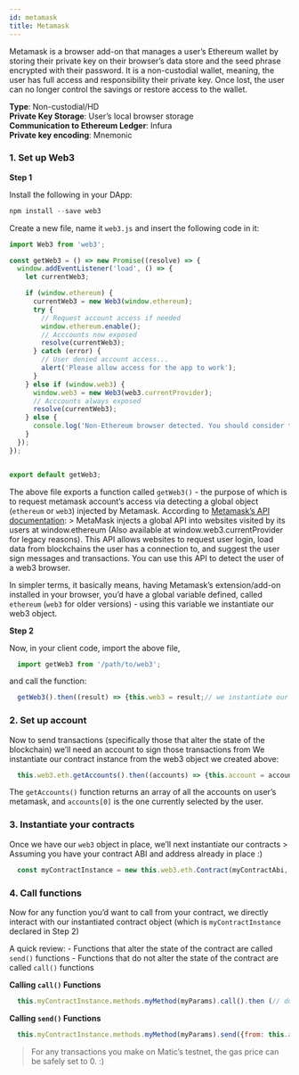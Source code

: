 ```yaml
---
id: metamask
title: Metamask
---
```


Metamask is a browser add-on that manages a user’s Ethereum wallet by storing their private key on their browser’s data store and the seed phrase encrypted with their password. It is a non-custodial wallet, meaning, the user has full access and responsibility their private key. Once lost, the user can no longer control the savings or restore access to the wallet.

**Type**: Non-custodial/HD <br/>
**Private Key Storage**: User’s local browser storage <br/>
**Communication to Ethereum Ledger**: Infura <br/>
**Private key encoding**: Mnemonic <br/>

### 1. Set up Web3

**Step 1**

Install the following in your DApp:
  ```javascript
  npm install --save web3
  ```
Create a new file, name it `web3.js` and insert the following code in it:

  ```javascript
  import Web3 from 'web3';

  const getWeb3 = () => new Promise((resolve) => {
    window.addEventListener('load', () => {
      let currentWeb3;

      if (window.ethereum) {
        currentWeb3 = new Web3(window.ethereum);
        try {
          // Request account access if needed
          window.ethereum.enable();
          // Acccounts now exposed
          resolve(currentWeb3);
        } catch (error) {
          // User denied account access...
          alert('Please allow access for the app to work');
        }
      } else if (window.web3) {
        window.web3 = new Web3(web3.currentProvider);
        // Acccounts always exposed
        resolve(currentWeb3);
      } else {
        console.log('Non-Ethereum browser detected. You should consider trying MetaMask!');
      }
    });
  });


  export default getWeb3;
  ```

The above file exports a function called `getWeb3()` - the purpose of which is to request metamask account’s access via detecting a global object (`ethereum` or `web3`) injected by Metamask. According to [Metamask’s API documentation](https://docs.metamask.io/guide/ethereum-provider.html#upcoming-provider-changes): > MetaMask injects a global API into websites visited by its users at window.ethereum (Also available at window.web3.currentProvider for legacy reasons). This API allows websites to request user login, load data from blockchains the user has a connection to, and suggest the user sign messages and transactions. You can use this API to detect the user of a web3 browser.

In simpler terms, it basically means, having Metamask’s extension/add-on installed in your browser, you’d have a global variable defined, called `ethereum` (`web3` for older versions) - using this variable we instantiate our web3 object.

**Step 2**

Now, in your client code, import the above file,
```js
  import getWeb3 from '/path/to/web3';
```
and call the function:
```js
  getWeb3().then((result) => {this.web3 = result;// we instantiate our contract next});
```
### 2. Set up account

Now to send transactions (specifically those that alter the state of the blockchain) we’ll need an account to sign those transactions from We instantiate our contract instance from the web3 object we created above:
```js
  this.web3.eth.getAccounts().then((accounts) => {this.account = accounts[0];})
```
The `getAccounts()` function returns an array of all the accounts on user’s metamask, and `accounts[0]` is the one currently selected by the user.

### 3. Instantiate your contracts

Once we have our `web3` object in place, we’ll next instantiate our contracts > Assuming you have your contract ABI and address already in place :)
```js
  const myContractInstance = new this.web3.eth.Contract(myContractAbi, myContractAddress)
```
### 4. Call functions

Now for any function you’d want to call from your contract, we directly interact with our instantiated contract object (which is `myContractInstance` declared in Step 2)

A quick review: - Functions that alter the state of the contract are called `send()` functions - Functions that do not alter the state of the contract are called `call()` functions

**Calling `call()` Functions**
```js
  this.myContractInstance.methods.myMethod(myParams).call().then (// do stuff with returned values)
```
**Calling `send()` Functions**
```js
  this.myContractInstance.methods.myMethod(myParams).send({from: this.account,gasPrice: 0}).then ((receipt) => {// returns a transaction receipt})
```
> For any transactions you make on Matic’s testnet, the gas price can be safely set to 0. :)
